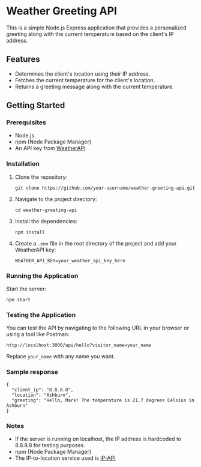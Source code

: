 # Weather Greeting API

This is a simple Node.js Express application that provides a personalized greeting along with the current temperature based on the client's IP address.

## Features

- Determines the client's location using their IP address.
- Fetches the current temperature for the client's location.
- Returns a greeting message along with the current temperature.

## Getting Started

### Prerequisites

- Node.js
- npm (Node Package Manager)
- An API key from [WeatherAPI](https://www.weatherapi.com/)

### Installation

1. Clone the repository:

    ```
    git clone https://github.com/your-username/weather-greeting-api.git
    ```

2. Navigate to the project directory:

    ```
    cd weather-greeting-api
    ```

3. Install the dependencies:

    ```
    npm install
    ```

4. Create a `.env` file in the root directory of the project and add your WeatherAPI key:

    ```
    WEATHER_API_KEY=your_weather_api_key_here
    ```

### Running the Application

Start the server:

```
npm start
```

### Testing the Application

You can test the API by navigating to the following URL in your browser or using a tool like Postman:
```
http://localhost:3000/api/hello?visitor_name=your_name
```

Replace `your_name` with any name you want.

### Sample response

```
{
  "client_ip": "8.8.8.8",
  "location": "Ashburn",
  "greeting": "Hello, Mark! The temperature is 21.7 degrees Celsius in Ashburn"
}
```

### Notes

- If the server is running on localhost, the IP address is hardcoded to 8.8.8.8 for testing purposes.
- npm (Node Package Manager)
- The IP-to-location service used is [IP-API](https://www.ip-api.com/)

